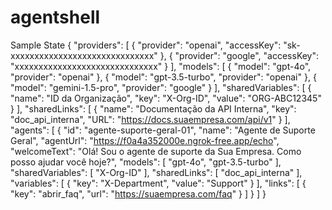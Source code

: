 # agentshell

Sample State
{
  "providers": [
    {
      "provider": "openai",
      "accessKey": "sk-xxxxxxxxxxxxxxxxxxxxxxxxxxxxxx"
    },
    {
      "provider": "google",
      "accessKey": "xxxxxxxxxxxxxxxxxxxxxxxxxxxxxx"
    }
  ],
  "models": [
    {
      "model": "gpt-4o",
      "provider": "openai"
    },
    {
      "model": "gpt-3.5-turbo",
      "provider": "openai"
    },
    {
      "model": "gemini-1.5-pro",
      "provider": "google"
    }
  ],
  "sharedVariables": [
    {
      "name": "ID da Organização",
      "key": "X-Org-ID",
      "value": "ORG-ABC12345"
    }
  ],
  "sharedLinks": [
    {
      "name": "Documentação da API Interna",
      "key": "doc_api_interna",
      "URL": "https://docs.suaempresa.com/api/v1"
    }
  ],
  "agents": [
    {
      "id": "agente-suporte-geral-01",
      "name": "Agente de Suporte Geral",
      "agentUrl": "https://f0a4a352000e.ngrok-free.app/echo",
      "welcomeText": "Olá! Sou o agente de suporte da Sua Empresa. Como posso ajudar você hoje?",
      "models": [
        "gpt-4o",
        "gpt-3.5-turbo"
      ],
      "sharedVariables": [
        "X-Org-ID"
      ],
      "sharedLinks": [
        "doc_api_interna"
      ],
      "variables": [
        {
          "key": "X-Department",
          "value": "Support"
        }
      ],
      "links": [
        {
          "key": "abrir_faq",
          "url": "https://suaempresa.com/faq"
        }
      ]
    }
  ]
}